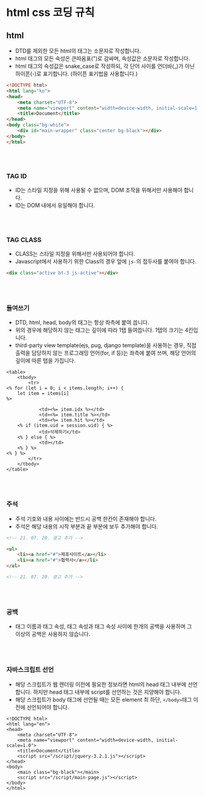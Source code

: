 # html css 코딩 규칙

## html

* DTD를 제외한 모든 html의 태그는 소문자로 작성합니다.
* html 태그의 모든 속성은 큰따옴표(")로 감싸며, 속성값은 소문자로 작성합니다.
* html 태그의 속성값은 snake_case로 작성하되, 각 단어 사이를 언더바(\_)가 아닌 하이픈(-)로 표기합니다. (하이픈 표기법을 사용합니다.)

```html
<!DOCTYPE html>
<html lang="ko">
<head>
	<meta charset="UTF-8">
	<meta name="viewport" content="width=device-width, initial-scale=1.0">
	<title>Document</title>
</head>
<body class="bg-white">
	<div id="main-wrapper" class="center bg-black"></div>
</body>
</html>
```
<br><br>

### TAG ID

* ID는 스타일 지정을 위해 사용될 수 없으며, DOM 조작을 위해서만 사용해야 합니다.
* ID는 DOM 내에서 유일해야 합니다.

<br><br>

### TAG CLASS

* CLASS는 스타일 지정을 위해서만 사용되어야 합니다.
* Javascript에서 사용하기 위한 Class의 경우 앞에 `js-`의 접두사를 붙여야 합니다.

```html
<div class="active bt-3 js-active"></div>
```
<br><br>

### 들여쓰기

* DTD, html, head, body의 태그는 항상 좌측에 붙여 씁니다.
* 위의 경우에 해당하지 않는 태그는 깊이에 따라 1탭 들여씁니다. 1탭의 크기는 4칸입니다.
* third-party view template(ejs, pug, django template)을 사용하는 경우, 직접 출력을 담당하지 않는 프로그래밍 언어(for, if 등)는 좌측에 붙여 쓰며, 해당 언어의 깊이에 따른 탭을 가집니다.

```ejs
<table>
	<tbody>
		<tr>
<% for (let i = 0; i < items.length; i++) { 
	let item = items[i]
%>

			<td><%= item.idx %></td>
			<td><%= item.title %></td>
			<td><%= item.hit %></td>
	<% if (item.uid = session.uid) { %>
			<td>삭제하기</td>
	<% } else { %>
			<td></td>
	<% } %>
<% } %>
		</tr>
	</tbody>
</table>
```
<br><br>

### 주석

* 주석 기호와 내용 사이에는 반드시 공백 한칸이 존재해야 합니다.
* 주석은 해당 내용의 시작 부분과 끝 부분에 보두 추가해야 합니다.

```html
<!-- 21. 07. 20. 광고 추가 -->

<ul>
	<li><a href="#">제휴사이트</a></li>
	<li><a href="#">협력사</a></li>
</ul>

<!-- 21. 07. 20. 광고 추가 -->
```
<br><br>

### 공백

* 태그 이름과 태그 속성, 태그 속성과 태그 속성 사이에 한개의 공백을 사용하며 그 이상의 공백은 사용하지 않습니다.

<br><br>

### 자바스크립트 선언

* 해당 스크립트가 웹 렌더링 이전에 필요한 정보라면 html의 head 태그 내부에 선언합니다. 하지만 head 태그 내부에 script를 선언하는 것은 지양해야 합니다.
* 해당 스크립트가 body 태그에 선언될 때는 모든 element 최 하단, `</body>`태그 이전에 선언되어야 합니다.

```
<!DOCTYPE html>
<html lang="en">
<head>
	<meta charset="UTF-8">
	<meta name="viewport" content="width=device-width, initial-scale=1.0">
	<title>Document</title>
	<script src="/script/jquery-3.2.1.js"></script>
</head>
<body>
	<main class="bg-black"></main>
	<script src="/script/main-page.js"></script>
</body>
</html>
```